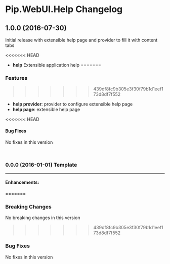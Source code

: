 # Pip.WebUI.Help Changelog

## <a name="1.0.0"></a> 1.0.0 (2016-07-30)

Initial release with extensible help page and provider to fill it with content tabs

<<<<<<< HEAD
* **help** Extensible application help
=======
### Features
>>>>>>> 439df8fc9b305e3f30f79b1d1eef173d8df7f552

* **help provider**: provider to configure extensible help page
* **help page**: extensible help page

<<<<<<< HEAD
#### Bug Fixes
No fixes in this version

<br/>

### 0.0.0 (2016-01-01) Template
----------

#### Enhancements:
=======
### Breaking Changes
No breaking changes in this version
>>>>>>> 439df8fc9b305e3f30f79b1d1eef173d8df7f552

### Bug Fixes
No fixes in this version 
